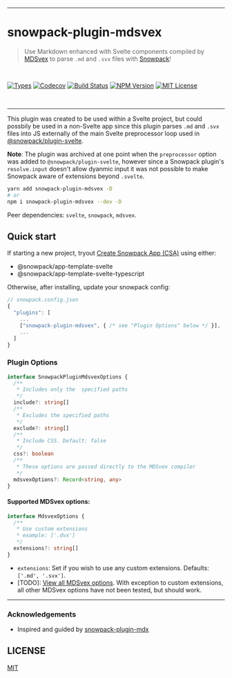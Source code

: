 <hr />
<div>
  <h1>
    snowpack-plugin-mdsvex
  </h1>
  <blockquote>Use Markdown enhanced with Svelte components compiled by <a href="https://mdsvex.com/">MDSvex</a> to parse <code>.md</code> and <code>.svx</code> files with <a href="https://www.snowpack.dev/">Snowpack</a>!</blockquote>
</div>
<div>
&nbsp;
<p>
  <a aria-label="Types" href="https://www.npmjs.com/package/snowpack-plugin-mdsvex"><img alt="Types" src="https://img.shields.io/npm/types/snowpack-plugin-mdsvex?style=flat&labelColor=24292e"></a>
  <a aria-label="Code coverage report" href="https://codecov.io/gh/Studiobear/snowpack-plugin-mdsvex"><img alt="Codecov" src="https://img.shields.io/codecov/c/github/Studiobear/snowpack-plugin-mdsvex"></a>
<a href='https://studiobear.semaphoreci.com/badges/snowpack-plugin-mdsvex/branches/master.svg?style=shields'><img src='https://studiobear.semaphoreci.com/badges/snowpack-plugin-mdsvex/branches/master.svg?style=shields' alt='Build Status'></a>
<a aria-label="NPM version" href="https://www.npmjs.com/package/snowpack-plugin-mdsvex"><img alt="NPM Version" src="https://img.shields.io/npm/v/snowpack-plugin-mdsvex?style=flat&labelColor=24292e"></a>
<a aria-label="License" href="https://barry-low.mit-license.org/"><img alt="MIT License" src="https://img.shields.io/npm/l/snowpack-plugin-mdx?style=flat&labelColor=24292e"></a>
</p>
&nbsp;
</div>
<hr />

This plugin was created to be used within a Svelte project, but could possbily be used in a non-Svelte app since this plugin parses `.md` and `.svx` files into JS externally of the main Svelte preprocessor loop used in [@snowpack/plugin-svelte](https://github.com/pikapkg/snowpack/tree/master/plugins/plugin-svelte).

**Note**: The plugin was archived at one point when the `preprocessor` option was added to `@snowpack/plugin-svelte`, however since a Snowpack plugin's `resolve.input` doesn't allow dyanmic input it was not possible to make Snowpack aware of extensions beyond `.svelte`.

```bash
yarn add snowpack-plugin-mdsvex -D
# or
npm i snowpack-plugin-mdsvex --dev -D
```

Peer dependencies: `svelte`, `snowpack`, `mdsvex`.

## Quick start

If starting a new project, tryout [Create Snowpack App (CSA)](<https://www.snowpack.dev/#create-snowpack-app-(csa)>) using either:

- @snowpack/app-template-svelte
- @snowpack/app-template-svelte-typescript

Otherwise, after installing, update your snowpack config:

```js
// snowpack.config.json
{
  "plugins": [
    ...
    ["snowpack-plugin-mdsvex", { /* see "Plugin Options" below */ }],
    ...
  ]
}
```

### Plugin Options

```typescript
interface SnowpackPluginMdsvexOptions {
  /**
   * Includes only the  specified paths
   */
  include?: string[]
  /**
   * Excludes the specified paths
   */
  exclude?: string[]
  /**
   * Include CSS. Default: false
   */
  css?: boolean
  /**
   * These options are passed directly to the MDSvex compiler
   */
  mdsvexOptions?: Record<string, any>
}
```

#### Supported MDSvex options:

```typescript
interface MdsvexOptions {
  /**
   * Use custom extensions
   * example: ['.dvx']
   */
  extensions?: string[]
}
```

- `extensions`: Set if you wish to use any custom extensions. Defaults: `['.md', '.svx']`.
- [TODO]: [View all MDSvex options](https://mdsvex.com/docs#options). With exception to custom extensions, all other MDSvex options have not been tested, but should work.

<hr />

### Acknowledgements

- Inspired and guided by [snowpack-plugin-mdx](https://github.com/jaredLunde/snowpack-plugin-mdx)

## LICENSE

[MIT](https://barry-low.mit-license.org/)

